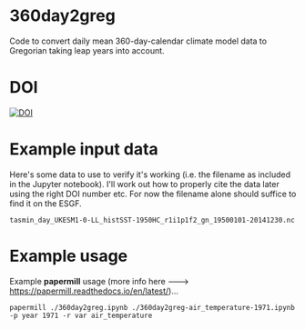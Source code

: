 # 360day2greg
Code to convert daily mean 360-day-calendar climate model data to Gregorian taking leap years into account.

# DOI
[![DOI](https://zenodo.org/badge/7121366.svg)](https://zenodo.org/badge/latestdoi/7121366)

# Example input data
Here's some data to use to verify it's working (i.e. the filename as included in the Jupyter notebook). I'll work out how to properly cite the data later using the right DOI number etc. For now the filename alone should suffice to find it on the ESGF.

`tasmin_day_UKESM1-0-LL_histSST-1950HC_r1i1p1f2_gn_19500101-20141230.nc`

# Example usage
Example **papermill** usage (more info here ---> https://papermill.readthedocs.io/en/latest/)...

`papermill ./360day2greg.ipynb ./360day2greg-air_temperature-1971.ipynb -p year 1971 -r var air_temperature`
